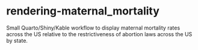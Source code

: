 # rendering-maternal_mortality
Small Quarto/Shiny/Kable workflow to display maternal mortality rates across the US relative to the restrictiveness of abortion laws across the US by state.
